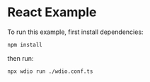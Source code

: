 # React Example

To run this example, first install dependencies:

```sh { name=install-react }
npm install
```

then run:

```sh { name=test }
npx wdio run ./wdio.conf.ts
```